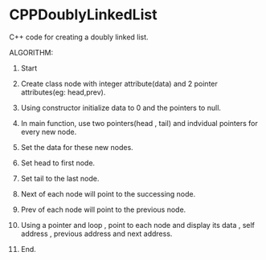 # CPPDoublyLinkedList

C++ code for creating a doubly linked list.

ALGORITHM:


1. Start

2. Create class node with integer attribute(data) and 2 pointer attributes(eg: head,prev).

3. Using constructor initialize data to 0 and the pointers to null.

4. In main function, use two pointers(head , tail) and indvidual pointers for every new node.

5. Set the data for these new nodes.

6. Set head to first node.

7. Set tail to the last node.

8. Next of each node will point to the successing node.

9. Prev of each node will point to the previous node.

10. Using a pointer and loop , point to each node and display its data , self address , previous address and next address.

11. End.
